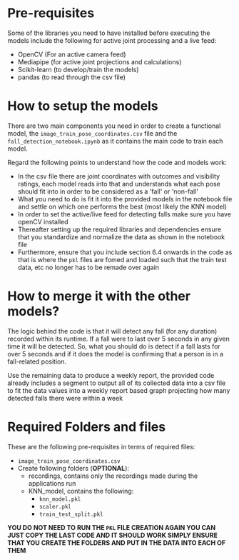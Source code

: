 # Pre-requisites 

Some of the libraries you need to have installed before executing the models include the following for active joint processing and a live feed:
- OpenCV (For an active camera feed)
- Mediapipe (for active joint projections and calculations)
- Scikit-learn (to develop/train the models)
- pandas (to read through the csv file)

# How to setup the models

There are two main components you need in order to create a functional model, the `image_train_pose_coordinates.csv` file and the `fall_detection_notebook.ipynb` as it contains the main code to train each model.

Regard the following points to understand how the code and models work:
- In the csv file there are joint coordinates with outcomes and visibility ratings, each model reads into that and understands what each pose should fit into in order to be considered as a 'fall' or 'non-fall'
- What you need to do is fit it into the provided models in the notebook file and settle on which one performs the best (most likely the KNN model)
- In order to set the active/live feed for detecting falls make sure you have openCV installed
- Thereafter setting up the required libraries and dependencies ensure that you standardize and normalize the data as shown in the notebook file
- Furthermore, ensure that you include section 6.4 onwards in the code as that is where the `pkl` files are fomed and loaded such that the train test data, etc no longer has to be remade over again

# How to merge it with the other models?

The logic behind the code is that it will detect any fall (for any duration) recorded within its runtime. If a fall were to last over 5 seconds in any given time it will be detected. So, what you should do is detect if a fall lasts for over 5 seconds and if it does the model is confirming that a person is in a fall-related position.

Use the remaining data to produce a weekly report, the provided code already includes a segment to output all of its collected data into a csv file to fit the data values into a weekly report based graph projecting how many detected falls there were within a week

# Required Folders and files

These are the following pre-requisites in terms of required files:
- `image_train_pose_coordinates.csv`
- Create following folders (**OPTIONAL**):
  - recordings, contains only the recordings made during the applications run
  - KNN_model, contains the following:
    - `knn_model.pkl`
    - `scaler.pkl`
    - `train_test_split.pkl`

**YOU DO NOT NEED TO RUN THE `PKL` FILE CREATION AGAIN YOU CAN JUST COPY THE LAST CODE AND IT SHOULD WORK SIMPLY ENSURE THAT YOU CREATE THE FOLDERS AND PUT IN THE DATA INTO EACH OF THEM**